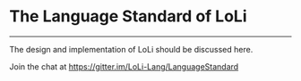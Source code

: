 The Language Standard of LoLi
=
---
The design and implementation of LoLi should be discussed here.

Join the chat at https://gitter.im/LoLi-Lang/LanguageStandard
